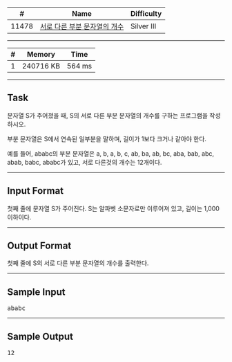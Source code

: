 | #     | Name                                                                  | Difficulty |
| ----- | --------------------------------------------------------------------- | ---------- |
| 11478 | [서로 다른 부분 문자열의 개수](https://www.acmicpc.net/problem/11478) | Silver III |

---

| #   | Memory    | Time   |
| --- | --------- | ------ |
| 1   | 240716 KB | 564 ms |


---

## Task
문자열 S가 주어졌을 때, S의 서로 다른 부분 문자열의 개수를 구하는 프로그램을 작성하시오.

부분 문자열은 S에서 연속된 일부분을 말하며, 길이가 1보다 크거나 같아야 한다.

예를 들어, ababc의 부분 문자열은 a, b, a, b, c, ab, ba, ab, bc, aba, bab, abc, abab, babc, ababc가 있고, 서로 다른것의 개수는 12개이다.

---

## Input Format
첫째 줄에 문자열 S가 주어진다. S는 알파벳 소문자로만 이루어져 있고, 길이는 1,000 이하이다.

---

## Output Format
첫째 줄에 S의 서로 다른 부분 문자열의 개수를 출력한다.

---

## Sample Input

<pre>
ababc
</pre>

---

## Sample Output

<pre>
12
</pre>

